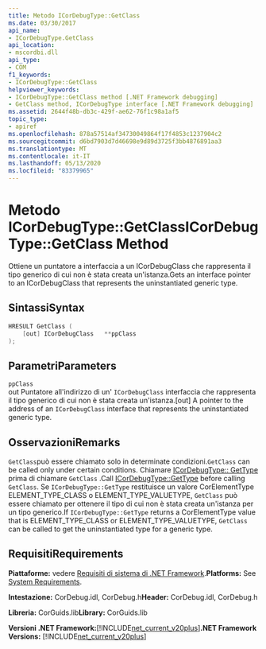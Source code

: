 ```yaml
---
title: Metodo ICorDebugType::GetClass
ms.date: 03/30/2017
api_name:
- ICorDebugType.GetClass
api_location:
- mscordbi.dll
api_type:
- COM
f1_keywords:
- ICorDebugType::GetClass
helpviewer_keywords:
- ICorDebugType::GetClass method [.NET Framework debugging]
- GetClass method, ICorDebugType interface [.NET Framework debugging]
ms.assetid: 2644f48b-db3c-429f-ae62-76f1c98a1af5
topic_type:
- apiref
ms.openlocfilehash: 878a57514af34730049864f17f4853c1237904c2
ms.sourcegitcommit: d6bd7903d7d46698e9d89d3725f3bb4876891aa3
ms.translationtype: MT
ms.contentlocale: it-IT
ms.lasthandoff: 05/13/2020
ms.locfileid: "83379965"
---
```

# <a name="icordebugtypegetclass-method"></a><span data-ttu-id="663e7-102">Metodo ICorDebugType::GetClass</span><span class="sxs-lookup"><span data-stu-id="663e7-102">ICorDebugType::GetClass Method</span></span>
<span data-ttu-id="663e7-103">Ottiene un puntatore a interfaccia a un ICorDebugClass che rappresenta il tipo generico di cui non è stata creata un'istanza.</span><span class="sxs-lookup"><span data-stu-id="663e7-103">Gets an interface pointer to an ICorDebugClass that represents the uninstantiated generic type.</span></span>  
  
## <a name="syntax"></a><span data-ttu-id="663e7-104">Sintassi</span><span class="sxs-lookup"><span data-stu-id="663e7-104">Syntax</span></span>  
  
```cpp  
HRESULT GetClass (  
    [out] ICorDebugClass   **ppClass  
);  
```  
  
## <a name="parameters"></a><span data-ttu-id="663e7-105">Parametri</span><span class="sxs-lookup"><span data-stu-id="663e7-105">Parameters</span></span>  
 `ppClass`  
 <span data-ttu-id="663e7-106">out Puntatore all'indirizzo di un' `ICorDebugClass` interfaccia che rappresenta il tipo generico di cui non è stata creata un'istanza.</span><span class="sxs-lookup"><span data-stu-id="663e7-106">[out] A pointer to the address of an `ICorDebugClass` interface that represents the uninstantiated generic type.</span></span>  
  
## <a name="remarks"></a><span data-ttu-id="663e7-107">Osservazioni</span><span class="sxs-lookup"><span data-stu-id="663e7-107">Remarks</span></span>  
 <span data-ttu-id="663e7-108">`GetClass`può essere chiamato solo in determinate condizioni.</span><span class="sxs-lookup"><span data-stu-id="663e7-108">`GetClass` can be called only under certain conditions.</span></span> <span data-ttu-id="663e7-109">Chiamare [ICorDebugType:: GetType](icordebugtype-gettype-method.md) prima di chiamare `GetClass` .</span><span class="sxs-lookup"><span data-stu-id="663e7-109">Call [ICorDebugType::GetType](icordebugtype-gettype-method.md) before calling `GetClass`.</span></span> <span data-ttu-id="663e7-110">Se `ICorDebugType::GetType` restituisce un valore CorElementType ELEMENT_TYPE_CLASS o ELEMENT_TYPE_VALUETYPE, `GetClass` può essere chiamato per ottenere il tipo di cui non è stata creata un'istanza per un tipo generico.</span><span class="sxs-lookup"><span data-stu-id="663e7-110">If `ICorDebugType::GetType` returns a CorElementType value that is ELEMENT_TYPE_CLASS or ELEMENT_TYPE_VALUETYPE, `GetClass` can be called to get the uninstantiated type for a generic type.</span></span>  
  
## <a name="requirements"></a><span data-ttu-id="663e7-111">Requisiti</span><span class="sxs-lookup"><span data-stu-id="663e7-111">Requirements</span></span>  
 <span data-ttu-id="663e7-112">**Piattaforme:** vedere [Requisiti di sistema di .NET Framework](../../get-started/system-requirements.md).</span><span class="sxs-lookup"><span data-stu-id="663e7-112">**Platforms:** See [System Requirements](../../get-started/system-requirements.md).</span></span>  
  
 <span data-ttu-id="663e7-113">**Intestazione:** CorDebug.idl, CorDebug.h</span><span class="sxs-lookup"><span data-stu-id="663e7-113">**Header:** CorDebug.idl, CorDebug.h</span></span>  
  
 <span data-ttu-id="663e7-114">**Libreria:** CorGuids.lib</span><span class="sxs-lookup"><span data-stu-id="663e7-114">**Library:** CorGuids.lib</span></span>  
  
 <span data-ttu-id="663e7-115">**Versioni .NET Framework:**[!INCLUDE[net_current_v20plus](../../../../includes/net-current-v20plus-md.md)]</span><span class="sxs-lookup"><span data-stu-id="663e7-115">**.NET Framework Versions:** [!INCLUDE[net_current_v20plus](../../../../includes/net-current-v20plus-md.md)]</span></span>
